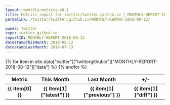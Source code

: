 ```yaml
---
layout: monthly-metrics-v0.1
title: Metrics report for twitter/twitter.github.io | MONTHLY-REPORT-2018-08-12 | 2018-08-12
permalink: /twitter/twitter.github.io/MONTHLY-REPORT-2018-08-12/

owner: twitter
repo: twitter.github.io
reportID: MONTHLY-REPORT-2018-08-12
datestampThisMonth: 2018-08-12
datestampLastMonth: 2018-07-13
---
```


<table style="width: 100%">
    <tr>
        <th>Metric</th>
        <th>This Month</th>
        <th>Last Month</th>
        <th>+/-</th>
    </tr>
    {% for item in site.data["twitter"]["twittergithubio"]["MONTHLY-REPORT-2018-08-12"]["data"] %}
    <tr>
        <th>{{ item[0] }}</th>
        <th>{{ item[1]["latest"] }}</th>
        <th>{{ item[1]["previous"] }}</th>
        <th>{{ item[1]["diff"] }}</th>
    </tr>
    {% endfor %}
</table>
